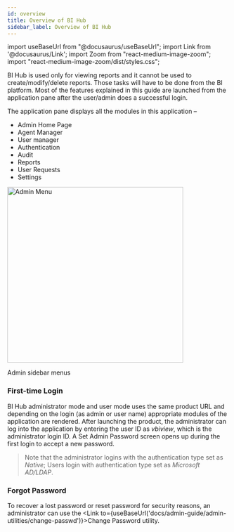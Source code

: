 ```yaml
---
id: overview
title: Overview of BI Hub
sidebar_label: Overview of BI Hub
---
```


import useBaseUrl from "@docusaurus/useBaseUrl";
import Link from '@docusaurus/Link';
import Zoom from "react-medium-image-zoom";
import "react-medium-image-zoom/dist/styles.css";

BI Hub is used only for viewing reports and it cannot be used to create/modify/delete reports. Those tasks will have to be done from the BI platform. Most of the features explained in this guide are launched from the application pane after the user/admin does a successful login.

The application pane displays all the modules in this application – 

- <Link to={useBaseUrl('#admin-home-page')}>Admin Home Page</Link>
- <Link to={useBaseUrl('docs/admin-guide/agent-manager/agent-manager-main')}>Agent Manager</Link>
- <Link to={useBaseUrl('docs/admin-guide/user-manager/user-manager-main')}>User manager</Link>
- <Link to={useBaseUrl('docs/admin-guide/authenticate/authenticate')}>Authentication</Link>
- <Link to={useBaseUrl('docs/admin-guide/audit')}>Audit</Link>
- <Link to={useBaseUrl('docs/admin-guide/reports/reports')}>Reports</Link>
- <Link to={useBaseUrl('docs/admin-guide/request-access-reports-admin')}>User Requests</Link>
- <Link to={useBaseUrl('docs/admin-guide/settings/settings')}>Settings</Link>

<div class="center">
  <Zoom>
<img alt="Admin Menu" height="400" src={useBaseUrl('/doc-images/admin-guide/overview/admin-menu.png')}/>
  </Zoom>
	<p>Admin sidebar menus</p>
</div>


### First-time Login

BI Hub administrator mode and user mode uses the same product URL and depending on the 
login (as admin or user name) appropriate modules of the application are rendered. After launching the 
product, the administrator can log into the application by entering the user ID as *vbiview*, which is the administrator login ID. A Set Admin Password screen opens up during the first login to accept a new password.
>Note that the administrator logins with the authentication type set as *Native*; 
Users login with authentication type set as *Microsoft AD/LDAP*.

### Forgot Password

To recover a lost password or reset password for security reasons, an administrator can use the <Link to={useBaseUrl('docs/admin-guide/admin-utilities/change-passwd')}>Change Password</Link> utility.
